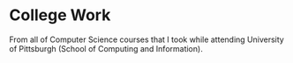 # College Work
From all of Computer Science courses that I took while attending University of Pittsburgh (School of Computing and Information).
